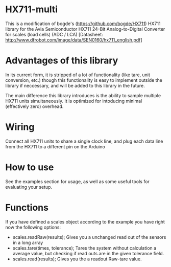 HX711-multi
=====

This is a modification of bogde's (https://github.com/bogde/HX711) HX711 library for the Avia Semiconductor HX711 24-Bit Analog-to-Digital Converter for scales (load cells) (ADC / LCA) [Datasheet: http://www.dfrobot.com/image/data/SEN0160/hx711_english.pdf]


# Advantages of this library
In its current form, it is stripped of a lot of functionality (like tare, unit conversion, etc.) though this functionality is easy to implement outside the library if neccessary, and will be added to this library in the future.

The main difference this library introduces is the ability to sample multiple HX711 units simultaneously. 
It is optimized for intoducing minimal (effectively zero) overhead.

# Wiring
Connect all HX711 units to share a single clock line, and plug each data line from the HX711 to a different pin on the Arduino 

# How to use
See the examples section for usage, as well as some useful tools for evaluating your setup.

# Functions
If you have defined a scales object according to the example you have right now the following options: 
  * scales.readRaw(results); Gives you a unchanged read out of the sensors in a long array 
  * scales.tare(times, tolerance); Tares the system without calculation a average value, but checking if read outs are in the given tolerance field. 
  * scales.read(results); Gives you the a readout Raw-tare value. 
